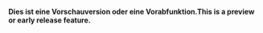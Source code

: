 <span data-ttu-id="8a5b5-101">**Dies ist eine Vorschauversion oder eine Vorabfunktion.**</span><span class="sxs-lookup"><span data-stu-id="8a5b5-101">**This is a preview or early release feature.**</span></span>